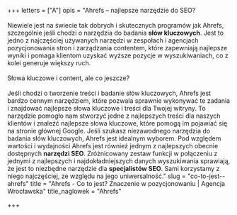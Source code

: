+++
letters = ["A"]
opis = "Ahrefs – najlepsze narzędzie do SEO?<br><br>Niewiele jest na świecie tak dobrych i skutecznych programów jak Ahrefs, szczególnie jeśli chodzi o narzędzia do badania <strong>słów kluczowych</strong>. Jest to jedno z najczęściej używanych narzędzi w zespołach i agencjach pozycjonowania stron i zarządzania contentem, które zapewniają najlepsze wyniki i pomaga klientom uzyskać wyższe pozycje w wyszukiwaniach, co z kolei generuje większy ruch.<br><br>Słowa kluczowe i content, ale co jeszcze?<br><br>Jeśli chodzi o tworzenie treści i badanie słów kluczowych, Ahrefs jest bardzo cennym narzędziem, które pozwala sprawnie wykonywać te zadania i znajdować najlepsze słowa kluczowe i treści dla Twojej witryny. To narzędzie pomogło nam stworzyć jedne z najlepszych treści dla naszych klientów i znaleźć najlepsze słowa kluczowe, które pomogą im pojawiać się na stronie głównej Google. Jeśli szukasz niezawodnego narzędzia do badania słów kluczowych, Ahrefs jest idealnym wyborem. Pod względem wartości i wydajności Ahrefs jest również jednym z najlepszych obecnie dostępnych <strong>narzędzi SEO</strong>. Zróżnicowany zestaw funkcji w połączeniu z jednymi z najlepszych i najdokładniejszych danych wyszukiwania sprawiają, że jest to niezbędne narzędzie dla <strong>specjalistów SEO</strong>. Sami korzystamy z niego najczęściej, ze względu na jego uniwersalność."
slug = "co-to-jest--ahrefs"
title = "Ahrefs - Co to jest? Znaczenie w pozycjonowaniu | Agencja Wrocławska"
title_naglowek = "Ahrefs"

+++
